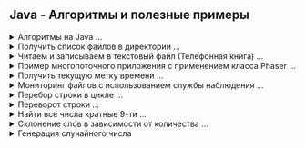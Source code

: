 ## Java - Алгоритмы и полезные примеры

<details><summary>Алгоритмы на Java ...</summary>

> <details><summary>Пузырьковая сортировка.</summary>
>
> Сортировка пузырьком — один из самых известных алгоритмов сортировки. Здесь нужно последовательно сравнивать значения
> соседних элементов и менять числа местами, если предыдущее оказывается больше последующего. Таким образом элементы с
> большими значениями оказываются в конце списка, а с меньшими остаются в начале.
>
> Этот алгоритм считается учебным и почти не применяется на практике из-за низкой эффективности: он медленно работает на
> тестах, в которых маленькие элементы (их называют «черепахами») стоят в конце массива. Однако на нём основаны многие
> другие методы, например, шейкерная сортировка и сортировка расчёской.
>
> ![image info](./src/main/java/algorithms/bubbleSort.gif)
>
> ![image info](./src/main/java/algorithms/bubbleSortO.jpg)
>
> ```java
> package algorithms;
> 
> import java.util.Arrays;
>
> public class BubbleSortExample {
>
>   public static void main(String[] args) {
>        int[] arrays = genarateIntArrays(10);
>        System.out.println("Пузырьковая сортировка.");
>        System.out.println("Исходный массив: " + Arrays.toString(arrays));
>        System.out.println("Отсортированный: " + Arrays.toString(bubbleSort(arrays)));
>    }
>
>    /**
>     * Метод генерации неупорядоченного массива с указанием размерности в аргументе
>     */
>    private static int[] genarateIntArrays(int len) {
>
>        int[] arrRandom = new int[len];
>        for (int i = 0; i < arrRandom.length; i++) {
>            arrRandom[i] = (int) (i + Math.random() * 10);
>        }
>        return arrRandom;
>    }
>
>    /**
>     * Метод сортировки Пузырьком с аргументом типа целочисленный массив
>     */
>    private static int[] bubbleSort(int[] intArrays) {
>        int k;
>        for (int i = 0; i < intArrays.length; i++) {
>            for (int j = i + 1; j < intArrays.length; j++) {
>                if (intArrays[i] > intArrays[j]) {
>                    k = intArrays[j];
>                    intArrays[j] = intArrays[i];
>                    intArrays[i] = k;
>                }
>            }
>        }
>        return intArrays;
>    }
> }
>
> /* --------------------------------------------------
> Пузырьковая сортировка.
> Исходный массив: [1, 7, 6, 12, 7, 7, 6, 8, 15, 17]
> Отсортированный: [1, 6, 6, 7, 7, 7, 8, 12, 15, 17]
>
> */
> 
> ```
>
> [BubbleSortExample.java](./src/main/java/algorithms/BubbleSortExample.java "https://github.com/aykononov/JavaExamples/tree/main/src/main/java/algorithms/BubbleSortExample.java")
>
> </details>
>
> <details><summary>Сортировка перемешиванием (Шейкерная сортировка).</summary>
>
> Шейкерная сортировка отличается от пузырьковой тем, что она двунаправленная: алгоритм перемещается сначала слева
> направо, затем справа налево.
>
> ![image info](./src/main/java/algorithms/shakerSort.gif)
>
> ![image info](./src/main/java/algorithms/shakerSortO.jpg)
>
> ```java
> package algorithms;
>
> import java.util.Arrays;
>
> public class ShakerSortExample {
>
>    public static void main(String[] args) {
>        int[] arrays = newArrsRandom(10);
>        System.out.println("Шейкерная сортировка.");
>        System.out.println("Исходный массив: " + Arrays.toString(arrays));
>        System.out.println("Отсортированный: " + Arrays.toString(shakerSort(arrays)));
>    }
>
>    /**
>     * Метод генерации неупорядоченного массива с указанием размерности в аргументе
>     */
>    private static int[] newArrsRandom(int len) {
>        int[] arrRandom = new int[len];
>        for (int i = 0; i < arrRandom.length; i++) {
>            arrRandom[i] = (int) (i + Math.random() * 10);
>        }
>        return arrRandom;
>    }
>
>    /**
>     * Метод Шейкерной сортировки с аргументом типа целочисленный массив
>     */
>    private static int[] shakerSort(int[] A) {
>        boolean swapped;
>        do {
>            swapped = false;
>            for (int i = 0; i <= A.length - 2; i++) {
>                if (A[i] > A[i + 1]) {
>                    //проверяем, находятся ли два элемента в нерпавильном порядке
>                    int temp = A[i];
>                    A[i] = A[i + 1];
>                    A[i + 1] = temp;
>                    swapped = true;
>                }
>            }
>            if (!swapped) {
>                //здесь мы можем выйти из внешнего цикла, если обменов не произошло
>                break;
>            }
>            swapped = false;
>            for (int i = A.length - 2; i >= 0; i--) {
>                if (A[i] > A[i + 1]) {
>                    int temp = A[i];
>                    A[i] = A[i + 1];
>                    A[i + 1] = temp;
>                    swapped = true;
>                }
>            }
>            //если никакие элементы не были заменены, то список отсортирован
>        } while (swapped);
>
>        return A;
>    }
> }
>
> /* --------------------------------------------------
>
> Шейкерная сортировка.
> Исходный массив: [6, 10, 2, 9, 6, 6, 10, 9, 17, 18]
> Отсортированный: [2, 6, 6, 6, 9, 9, 10, 10, 17, 18]
>
> */
> ```
>
> [ShakerSortExample.java](./src/main/java/algorithms/ShakerSortExample.java "https://github.com/aykononov/JavaExamples/tree/main/src/main/java/algorithms/ShakerSortExample.java")
>
> </details>

</details>

<details><summary>Получить список файлов в директории ...</summary>

```java
import java.io.File;
import java.util.Set;
import java.util.stream.Collectors;
import java.util.stream.Stream;

// Пример выводит все файлы в указанной директории + фильтр.
// Фильтрация коллекций с использованием нескольких критериев.

class ListFiles {

    public Set<String> listFilesUsingJavaIO(String dir) {
        return Stream.of(new File(dir).listFiles())
                //.filter(file -> !file.isDirectory())
                .filter(file -> !file.isDirectory() &&  // фильтр: файл не является директорий
                        file.getName().startsWith("GetListFiles")) // фильтр: имя файла начинается с "..."
                .map(File::getName)
                .collect(Collectors.toSet());
    }
}

public class GetListFiles {

    public static void main(String[] args) {
        String dir = "src/main/java/package01/";
        ListFiles listFiles = new ListFiles();
        System.out.println("Получить список файлов в директории: " + dir + "\n..");
        for (String checkFile : listFiles.listFilesUsingJavaIO(dir)) {
            System.out.println(checkFile);
        }
    }
}

/* -------------------------------------------
Получить список файлов в директории: src/main/java/package01/
..
GetListFiles.java
 */
```

[GetListFiles.java](https://github.com/aykononov/JavaExamples/tree/main/src/main/java/package01/GetListFiles.java "https://github.com/aykononov/JavaExamples/tree/main/src/main/java/package01/ListFilesDemo.java")

</details>

<details><summary>Читаем и записываем в текстовый файл (Телефонная книга) ...</summary>

```java
/* Простая база данных телефонных номеров, построенная на основе
   чтения и записи текстового файла со списком свойств.  */

import javax.imageio.IIOException;
import java.io.*;
import java.util.Properties;

public class PhoneBookFromTextFile {
    public static void main(String[] args) throws IOException {
        Properties ht = new Properties();
        BufferedReader br = new BufferedReader(new InputStreamReader(System.in));
        String name, number;
        FileInputStream fin = null;
        boolean changed = false;

        // Попытаться открыть файл phonebook.dat
        try {
            fin = new FileInputStream("src/main/java/package02/phonebook.dat");
        } catch (FileNotFoundException e) {
            // игнорировать отсутствующий файл
        }

        // Если телефонная книга уже существует, загрузить существующие телефонные номера.
        try {
            if (fin != null) {
                ht.load(fin);
                fin.close();
            }
        } catch (IIOException e) {
            System.out.println("Oшибкa чтения файла.");
        } catch (IOException e) {
            e.printStackTrace();
        }

        // разрешить пользователю вводить новые имена и номера телефонов абонентов
        do {
            System.out.println("Добавить контакт ('exit' для завершения).\n ввeдитe имя: ");
            name = br.readLine();
            if (name.equals("exit")) continue;
            System.out.println("Bвeдитe номер: ");
            number = br.readLine();
            ht.put(name, number);
            changed = true;
        } while (!name.equals("exit"));

        // сохранить телефонную книгу, если она изменилась
        if (changed) {
            FileOutputStream fout = new FileOutputStream("src/main/java/package02/phonebook.dat");
            ht.store(fout, "Телефонная книга");
            fout.close();
        }

        //искать номер по имени абонента
        do {
            System.out.println("Поиск контакта по имени ('exit' для завершения).\n ввeдитe имя: ");
            name = br.readLine();
            if (name.equals("exit")) continue;
            number = (String) ht.get(name);
            System.out.println("Контакт: " + name + ", " + number);
        } while (!name.equals("exit"));
    }
}
/* ----------------------------------------------
Добавить контакт ('exit' для завершения).
 ввeдитe имя:
alex
Bвeдитe номер:
111
Добавить контакт ('exit' для завершения).
 ввeдитe имя:
elen
Bвeдитe номер:
222
Добавить контакт ('exit' для завершения).
 ввeдитe имя:
exit
Поиск контакта по имени ('exit' для завершения).
 ввeдитe имя:
alex
Контакт: alex, 111
Поиск контакта по имени ('exit' для завершения).
 ввeдитe имя:
exit

 */
```

[PhoneBookFromTextFile.java](https://github.com/aykononov/JavaExamples/tree/main/src/main/java/package02/PhoneBookFromTextFile.java "https://github.com/aykononov/JavaExamples/tree/main/src/main/java/package02/PhoneBookFromTextFile.java")

</details>

<details><summary>Пример многопоточного приложения с применением класса Phaser ...</summary>

```java
/* Пример многопоточного приложения с применением класса Phaser.

Класс Phaser синхронизирует потоки - он определяет объект синхронизации,
который ждет, пока не завершится определенная фаза.
Далее Phaser переходит к следующей стадии или фазе и снова ожидает ее завершения.
*/

import java.util.concurrent.Phaser;

class PhaseThread implements Runnable {
    Phaser phaser;
    String name;

    PhaseThread(Phaser phaser, String name) {
        this.phaser = phaser;
        this.name = name;

        // регистрирует текущий поток как участника
        phaser.register();
    }

    public void run() {
        System.out.println(this.name + " выполняет фазу " + phaser.getPhase());
        phaser.arriveAndAwaitAdvance(); // сообщает, что Первая фаза достигнута
        try {
            Thread.sleep(100);
        } catch (InterruptedException e) {
            System.out.println(e.getMessage());
        }

        System.out.println(this.name + " выполняет фазу " + phaser.getPhase());
        phaser.arriveAndAwaitAdvance(); // сообщает, что Вторая фаза достигнута
        try {
            Thread.sleep(100);
        } catch (InterruptedException e) {
            System.out.println(e.getMessage());
        }

        System.out.println(this.name + " выполняет фазу " + phaser.getPhase());
        phaser.arriveAndDeregister(); // сообщает о Завершении фаз и удаляет с регистрации объект
    }
}

class MultithreadingUsingPhaser {
    public static void main(String[] args) {
        Phaser phaser = new Phaser(1); // число 1 - главный поток
        new Thread(new PhaseThread(phaser, "PhaserThread 1")).start();
        new Thread(new PhaseThread(phaser, "PhaserThread 2")).start();
        new Thread(new PhaseThread(phaser, "PhaserThread 3")).start();

        // ожидаем завершения фазы 0
        int phase = phaser.getPhase();
        phaser.arriveAndAwaitAdvance();
        System.out.println("Фаза " + phase + " завершена");

        // ожидаем завершения фазы 1
        phase = phaser.getPhase();
        phaser.arriveAndAwaitAdvance();
        System.out.println("Фаза " + phase + " завершена");

        // ожидаем завершения фазы 2
        phase = phaser.getPhase();
        phaser.arriveAndAwaitAdvance();
        System.out.println("Фаза " + phase + " завершена");

        phaser.arriveAndDeregister();
    }
}

/* ----------------------------
PhaserThread 2 выполняет фазу 0
PhaserThread 3 выполняет фазу 0
PhaserThread 1 выполняет фазу 0
Фаза 0 завершена
PhaserThread 1 выполняет фазу 1
PhaserThread 3 выполняет фазу 1
PhaserThread 2 выполняет фазу 1
Фаза 1 завершена
PhaserThread 2 выполняет фазу 2
PhaserThread 1 выполняет фазу 2
PhaserThread 3 выполняет фазу 2
Фаза 2 завершена
 */
```

[MultithreadingUsingPhaser.java](https://github.com/aykononov/JavaExamples/tree/main/src/main/java/package03/MultithreadingUsingPhaser.java "https://github.com/aykononov/JavaExamples/tree/main/src/main/java/package03/PhaseThreadDemo.java")

</details>

<details><summary>Получить текущую метку времени ...</summary>

```java
/* Получить текущую метку времени */

import java.sql.Timestamp;

public class GetCurrentTimestamp {
    public static void main(String[] args) {
        System.out.println(new Timestamp(System.currentTimeMillis()));
    }
}

/*---------------------
2020-11-25 15:36:10.581
 */
```

[GetCurrentTimestamp.java](https://github.com/aykononov/JavaExamples/tree/main/src/main/java/package04/GetCurrentTimestamp.java "https://github.com/aykononov/JavaExamples/tree/main/src/main/java/package04/GetCurrentTimestamp.java")

</details>

<details><summary>Мониторинг файлов с использованием службы наблюдения ...</summary>

```java
/* Мониторинг файлов с использованием службы наблюдения.
 *  WatchService - Служба наблюдения, которая отслеживает зарегистрированные объекты на предмет изменений и событий. */

import java.io.IOException;
import java.nio.file.*;

public class WatcherServiceExample {
    public static void main(String[] args) {

        try (WatchService watchService = FileSystems.getDefault().newWatchService()) {
            Path path = Paths.get("src/main/java/package05");
            path.register(watchService,
                    StandardWatchEventKinds.ENTRY_CREATE,
                    StandardWatchEventKinds.ENTRY_DELETE,
                    StandardWatchEventKinds.ENTRY_MODIFY);
            WatchKey key;
            while ((key = watchService.take()) != null) {
                for (WatchEvent<?> event : key.pollEvents()) {
                    System.out.println(path + ": " + event.kind() + ": " + event.context());
                }
                key.reset();
            }
        } catch (IOException | InterruptedException e) {
            System.out.println(e.getMessage());
        }
    }
}
/* -----------------------------------------
src\main\java\package05: ENTRY_CREATE: a.txt
src\main\java\package05: ENTRY_MODIFY: a.txt
src\main\java\package05: ENTRY_DELETE: a.txt

 */
```

[WatcherServiceExample.java](https://github.com/aykononov/JavaExamples/tree/main/src/main/java/package05/WatcherServiceExample.java "https://github.com/aykononov/JavaExamples/tree/main/src/main/java/package05/WatcherServiceExample.java")

</details>

<details><summary>Перебор строки в цикле ...</summary>

```java
/* Перебор строки в цикле по символам. */
public class StringForEach {
    public static void main(String[] args) {
        String str = "Hello Java";
        System.out.print("Перебор строки в цикле: ");
        for (char c : str.toCharArray()) {
            System.out.print(c + " ");
        }
    }
}
/* ----------------------------------------
Перебор строки в цикле: H e l l o   J a v a 
 */
```

[StringForEach.java](https://github.com/aykononov/JavaExamples/tree/main/src/main/java/package06/StringForEach.java "https://github.com/aykononov/JavaExamples/tree/main/src/main/java/package06/StringForEach.java")

</details>

<details><summary>Переворот строки ...</summary>

```java
/* Переворот строки. */
public class StringReverse {
    public static void main(String[] args) {
        String str = "Hello Java";
        System.out.print("Переворот строки: ");
        for (int i = str.length() - 1; i >= 0; i--) {
            System.out.print(str.charAt(i));
        }
    }
}
/* -------------------------
Переворот строки: avaJ olleH
 */
```

[StringReverse.java](https://github.com/aykononov/JavaExamples/tree/main/src/main/java/package06/StringReverse.java "https://github.com/aykononov/JavaExamples/tree/main/src/main/java/package06/StringReverse.java")

</details>

<details><summary>Найти все числа кратные 9-ти ...</summary>

```java
// Найти все числа кратные 9-ти.
public class ForContionue {
    public static void main(String[] args) {
        for (int i = 0; i < 82; i++) {
            // Оператор деления по модулю % - возвращает остаток от деления.
            if (i % 9 == 0) System.out.print(i + " ");
        }
    }
}
/* ------------------------
0 9 18 27 36 45 54 63 72 81 
 */
```

[ForContionue.java](https://github.com/aykononov/JavaExamples/tree/main/src/main/java/package07/ForContionue.java "https://github.com/aykononov/JavaExamples/tree/main/src/main/java/package07/ForContionue.java")

</details>

<details><summary>Склонение слов в зависимости от количества ...</summary>

```java
// Склонение слов в зависимости от количества.
public class Declination {

    public static void main(String[] args) {
        System.out.println("1 " + getDeclination(1));
        System.out.println("2 " + getDeclination(2));
        System.out.println("5 " + getDeclination(5));
        System.out.println("21 " + getDeclination(21));
        System.out.println("52 " + getDeclination(52));
        System.out.println("105 " + getDeclination(105));
    }

    private static String getDeclination(int count) {
        String one = "день";
        String tow = "дня";
        String five = "дней";

        if (count > 100) count %= 100;
        if (count > 20) count %= 10;
        switch (count) {
            case 1:
                return one;
            case 2:
            case 3:
            case 4:
                return tow;
            default:
                return five;

        }
    }
}
/* ---------
1 день
2 дня
5 дней
21 день
52 дня
105 дней
 */
```

[Declination.java](https://github.com/aykononov/JavaExamples/tree/main/src/main/java/package07/Declination.java "https://github.com/aykononov/JavaExamples/tree/main/src/main/java/package07/Declination.java")

</details>

<details><summary>Генерация случайного числа</summary>

```java
import static java.util.Arrays.stream;
import static java.util.stream.Collectors.toList;

import java.util.List;
import java.util.Random;

/**
 * Генерация случайного числа
 */
public class RandomIntBetweenExclude {
    public static void main(String[] args) {
        System.out.println("Генерация случайного числа, исключая диапазон чисел:");
        System.out.print(nextIntExclude(1, 2, 3, 4, 5) + " ");

        System.out.println("\n");

        System.out.println("Генерация случайного числа в диапазоне min и max, исключая диапазон чисел:");
        System.out.print(nextIntBetweenExclude(7, 10, 9, 10) + " ");
    }

    // Генерация случайного числа, исключая диапазон чисел
    public static Integer nextIntExclude(final Integer... exclude) {
        int result = new Random().nextInt();
        if (exclude.length == 0) {
            return result;
        }
        List<Integer> excludeList = stream(exclude).collect(toList());
        while (excludeList.contains(result)) {
            result++;
        }
        return result;
    }

    // Генерация случайного числа в диапазоне min и max, исключая диапазон чисел
    public static Integer nextIntBetweenExclude(final Integer min, final Integer max, final Integer... exclude) {
        int random = new Random().nextInt(max - min + 1) + min;
        int result = random;
        if (exclude.length == 0) {
            return result;
        }
        List<Integer> excludeList = stream(exclude).collect(toList());
        if (!excludeList.contains(result) && result >= min && result <= max) {
            return result;
        }
        while (result++ != max) {
            if (!excludeList.contains(result)) {
                return result;
            }
        }
        result = random;
        while (result-- != min) {
            if (!excludeList.contains(result)) {
                return result;
            }
        }
        throw new IllegalArgumentException("Все числа из диапазона в списке на исключение!");
    }
}

```

[RandomIntBetweenExclude.java](https://github.com/aykononov/JavaExamples/tree/main/src/main/java/package08/RandomIntBetweenExclude.java "https://github.com/aykononov/JavaExamples/tree/main/src/main/java/package08/RandomIntBetweenExclude.java")

</details>